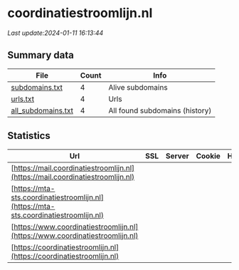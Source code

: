 # coordinatiestroomlijn.nl
*Last update:2024-01-11 16:13:44*
## Summary data
| File       | Count | Info |
|------------|-------|------|
|[subdomains.txt](/data/coordinatiestroomlijn/subdomains.txt)|4|Alive subdomains|
|[urls.txt](/data/coordinatiestroomlijn/urls.txt)|4|Urls|
|[all_subdomains.txt](/data/coordinatiestroomlijn/all_subdomains.txt)|4|All found subdomains (history)|
## Statistics
| Url | SSL | Server | Cookie | HSTS | CSP | XFO | XXP | RP | Tech |
|------------|-------|------|------|------|------|------|------|------|------|
|[https://mail.coordinatiestroomlijn.nl](https://mail.coordinatiestroomlijn.nl)| | | | | | | |:white_check_mark: | || |
|[https://mta-sts.coordinatiestroomlijn.nl](https://mta-sts.coordinatiestroomlijn.nl)| | | | | | | |:white_check_mark: | || |
|[https://www.coordinatiestroomlijn.nl](https://www.coordinatiestroomlijn.nl)| | | | | | | |:white_check_mark: | || |
|[https://coordinatiestroomlijn.nl](https://coordinatiestroomlijn.nl)| | | | | | | |:white_check_mark: | || |